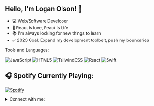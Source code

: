 ## Hello, I'm Logan Olson! 👋 

- 💻 Web/Software Developer
- 📱 React is love, React is Life
- 📚 I'm always looking for new things to learn
- ✅ 2023 Goal: Expand my development toolbelt, push my boundaries

Tools and Languages:
<br>
<br>
<img alt="JavaScript" src="https://img.shields.io/badge/javascript-%23323330.svg?style=for-the-badge&logo=javascript&logoColor=%23F7DF1E"/>
<img alt="HTML5" src="https://img.shields.io/badge/html5-%23E34F26.svg?style=for-the-badge&logo=html5&logoColor=white"/>
<img alt="TailwindCSS" src="https://img.shields.io/badge/tailwindcss-%2338B2AC.svg?style=for-the-badge&logo=tailwind-css&logoColor=white"/>
<img alt="React" src="https://img.shields.io/badge/react-%2320232a.svg?style=for-the-badge&logo=react&logoColor=%2361DAFB"/>
<img alt="Swift" src="https://img.shields.io/badge/swift-%23FA7343.svg?style=for-the-badge&logo=swift&logoColor=white"/>

## 🎧 Spotify Currently Playing:
[![Spotify](https://novatorem-jet-ten.vercel.app/api/spotify)](https://open.spotify.com/user/logyhd)


<details>
  <summary>Connect with me:</summary>
    <a href="https://www.linkedin.com/in/loganolson/" target="_blank"><img src="https://user-images.githubusercontent.com/61593279/123460138-cc15bd00-d5ac-11eb-8f22-b73f40abb214.png" width="30" height="30" /></a>
  <span/>
  <a href="https://twitter.com/lowgy_dev" target="_blank"><img src="https://user-images.githubusercontent.com/61593279/123460360-231b9200-d5ad-11eb-85e0-81d8014fce44.png" width="30" height="30" /></a>
</details>
